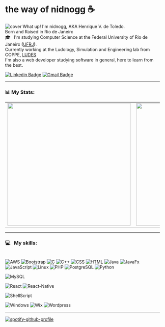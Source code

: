 # the way of nidnogg :coffee:

![cover](https://i.imgur.com/3TE76xy.png)
What up! I'm nidnogg, AKA Henrique V. de Toledo. <br/>
Born and Raised in Rio de Janeiro <br/>
🎓 &nbsp; I'm studying Computer Science at the Federal University of Rio de Janeiro ([UFRJ](https://ufrj.br/)). <br/>
Currently working at the Ludology, Simulation and Engineering lab from COPPE, [LUDES](https://ludes.cos.ufrj.br/pt/ludes/) <br />
I'm also a web developer studying software in general, here to learn from the best.


[![Linkedin Badge](https://img.shields.io/badge/-LinkedIn-0077B5?style=flat&logo=Linkedin&logoColor=white&link=https://www.linkedin.com/in/henrique-vermelho-de-toledo-a087b0152/)](https://www.linkedin.com/in/henrique-vermelho-de-toledo-a087b0152/) [![Gmail Badge](https://img.shields.io/badge/-Gmail-c5392a?style=flat&logo=Gmail&logoColor=white&link=mailto:the.nidnogg@gmail.com)](mailto:the.nidnogg@gmail.com) 

---


### 📊 My Stats:
<center>
<table>
  <tr>
      <td><img width="400px" align="left" src="https://github-readme-stats.vercel.app/api?username=Nidnogg&theme=dracula" /></td>
      <td><img width="400px" align="left" src="https://github-readme-stats.vercel.app/api/top-langs/?username=Nidnogg&hide=html&layout=compact&theme=dracula" /></td>
  </tr>  
</table>
</center>


---

### 💻 &nbsp; My skills: <br/> <br/> 
![AWS](https://img.shields.io/badge/-AWS%20S3-green?style=flat&logoColor=amazon&logo=amazon)
![Bootstrap](https://img.shields.io/badge/-Bootstrap-ff0d00?style=flat&logoColor=white&logo=bootstrap)
![C](https://img.shields.io/badge/-C-brown?style=flat&logoColor=white&logo=c)
![C++](https://img.shields.io/badge/-C++-brown?style=flat&logoColor=white&logo=c%2B%2B)
![CSS](https://img.shields.io/badge/-CSS-196eff?style=flat&logoColor=white&logo=css3)
![HTML](https://img.shields.io/badge/-HTML-ff0d00?style=flat&logoColor=white&logo=html5) 
![Java](https://img.shields.io/badge/-Java-purple?style=flat&logoColor=white&logo=java)
![JavaFx](https://img.shields.io/badge/-JavaFx-purple?style=flat&logoColor=white&logo=java)
![JavaScript](https://img.shields.io/badge/-JavaScript-darkgreen?style=flat&logoColor=white&logo=javascript)
![Linux](https://img.shields.io/badge/-Linux-000?style=flat&logo=linux)
![PHP](https://img.shields.io/badge/-PHP-8993c1?style=flat&logoColor=white&logo=php)
![PostgreSQL](https://img.shields.io/badge/-Postgresql-orange?style=flat&logoColor=white&logo=postgresql)
![Python](https://img.shields.io/badge/-Python-0077B5?style=flat&logoColor=white&logo=python)

![MySQL](https://img.shields.io/badge/-Mysql-orange?style=flat&logoColor=white&logo=mysql)

![React](https://img.shields.io/badge/-React-darkgreen?style=flat&logoColor=white&logo=react)
![React-Native](https://img.shields.io/badge/-React_Native-19a7ff?style=flat&logoColor=white&logo=react)

![ShellScript](https://img.shields.io/badge/-ShellScript-000?style=flat&logo=shellscript)

![Windows](https://img.shields.io/badge/-Windows-000?style=flat&logo=windows)
![Wix](https://img.shields.io/badge/-Wix-ffdd19?style=flat&logoColor=white&logo=wix)
![Wordpress](https://img.shields.io/badge/-Wordpress-ffdd19?style=flat&logoColor=white&logo=wordpress)

---

[![spotify-github-profile](https://spotify-github-profile.vercel.app/api/view?uid=the_zurin&cover_image=true)](https://github.com/kittinan/spotify-github-profile)

